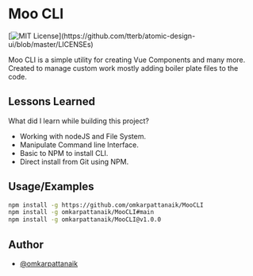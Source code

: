 
# Moo CLI

[![MIT License](https://img.shields.io/apm/l/atomic-design-ui.svg?)](https://github.com/tterb/atomic-design-ui/blob/master/LICENSEs)

Moo CLI is a simple utility for creating Vue Components and many more. Created to manage custom work mostly adding boiler plate files to the code.



## Lessons Learned

What did I learn while building this project?

- Working with nodeJS and File System.
- Manipulate Command line Interface.
- Basic to NPM to install CLI.
- Direct install from Git using NPM.



## Usage/Examples

```bash
npm install -g https://github.com/omkarpattanaik/MooCLI
npm install -g omkarpattanaik/MooCLI#main
npm install -g omkarpattanaik/MooCLI@v1.0.0
```


## Author

- [@omkarpattanaik](https://www.github.com/omkarpattanaik)

